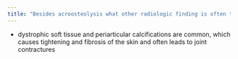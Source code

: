 ```yaml
---
title: "Besides acroosteolysis what other radiologic finding is often there in scleroderma?"
---
```

- dystrophic soft tissue and periarticular calcifications are common, which causes tightening and fibrosis of the skin and often leads to joint contractures

